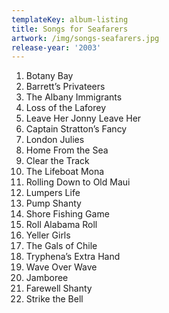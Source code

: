 ```yaml
---
templateKey: album-listing
title: Songs for Seafarers
artwork: /img/songs-seafarers.jpg
release-year: '2003'
---
```

1. Botany Bay
2. Barrett’s Privateers
3. The Albany Immigrants
4. Loss of the Laforey
5. Leave Her Jonny Leave Her
6. Captain Stratton’s Fancy
7. London Julies
8. Home From the Sea
9. Clear the Track
10. The Lifeboat Mona
11. Rolling Down to Old Maui
12. Lumpers Life
13. Pump Shanty
14. Shore Fishing Game
15. Roll Alabama Roll
16. Yeller Girls
17. The Gals of Chile
18. Tryphena’s Extra Hand
19. Wave Over Wave
20. Jamboree
21. Farewell Shanty
22. Strike the Bell
